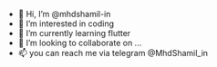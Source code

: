 - 👋 Hi, I’m @mhdshamil-in
- 👀 I’m interested in coding
- 🌱 I’m currently learning flutter
- 💞️ I’m looking to collaborate on ...
- 📫 you can reach me via telegram @MhdShamil_in

<!---
mhdshamil-in/mhdshamil-in is a ✨ special ✨ repository because its `README.md` (this file) appears on your GitHub profile.
You can click the Preview link to take a look at your changes.
--->
